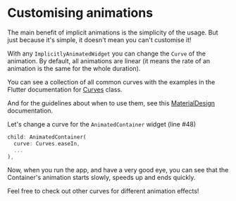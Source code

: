 # Customising animations

The main benefit of implicit animations is the simplicity of the usage. But 
just because it's simple, it doesn't mean you can't customise it!

With any `ImplicitlyAnimatedWidget` you can change the `Curve` of the 
animation. By default, all animations are linear (it means the rate of an 
animation is the same for the whole duration).

You can see a collection of all common curves with the examples in the 
Flutter documentation for 
[Curves](https://api.flutter.dev/flutter/animation/Curves-class.html) class.

And for the guidelines about when to use them, see this [MaterialDesign](https://material.io/archive/guidelines/motion/duration-easing.html#duration-easing-common-durations) 
documentation.

Let's change a curve for the `AnimatedContainer` widget (line #48)

```dart
child: AnimatedContainer(
  curve: Curves.easeIn,
  ...
),
```

Now, when you run the app, and have a very good eye, you can see that the 
Container's animation starts slowly, speeds up and ends quickly.

Feel free to check out other curves for different animation effects!